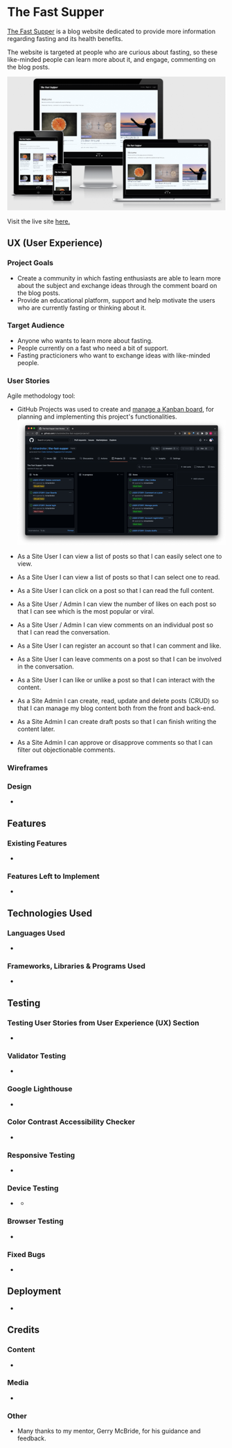 # The Fast Supper

[The Fast Supper](https://github.com/richardreiter/the-fast-supper) is a blog website dedicated to provide more information regarding fasting and its health benefits.

The website is targeted at people who are curious about fasting, so these like-minded people can learn more about it, and engage, commenting on the blog posts.

![Responsive The Fast Supper](media/images/tfs-responsiveness.png)

Visit the live site [here.](https://the-fast-supper.herokuapp.com/)

## UX (User Experience)

### Project Goals

- Create a community in which fasting enthusiasts are able to learn more about the subject and exchange ideas through the comment board on the blog posts.
- Provide an educational platform, support and help motivate the users who are currently fasting or thinking about it.

### Target Audience

- Anyone who wants to learn more about fasting.
- People currently on a fast who need a bit of support.
- Fasting practicioners who want to exchange ideas with like-minded people.

### User Stories

Agile methodology tool:

  - GitHub Projects was used to create and [manage a Kanban board](https://github.com/richardreiter/the-fast-supper/projects/1), for planning and implementing this project's functionalities.
![Kanban Board The Fast Supper](media/images/tfs-kanban-board.png)

- As a Site User I can view a list of posts so that I can easily select one to view.
- As a Site User I can view a list of posts so that I can select one to read.
- As a Site User I can click on a post so that I can read the full content.
- As a Site User / Admin I can view the number of likes on each post so that I can see which is the most popular or viral.
- As a Site User / Admin I can view comments on an individual post so that I can read the conversation.
- As a Site User I can register an account so that I can comment and like.
- As a Site User I can leave comments on a post so that I can be involved in the conversation.
- As a Site User I can like or unlike a post so that I can interact with the content.
- As a Site Admin I can create, read, update and delete posts (CRUD) so that I can manage my blog content both from the front and back-end.
- As a Site Admin I can create draft posts so that I can finish writing the content later.
- As a Site Admin I can approve or disapprove comments so that I can filter out objectionable comments.


### Wireframes



### Design

- 

## Features

### Existing Features

- 

### Features Left to Implement

- 

## Technologies Used

### Languages Used

- 

### Frameworks, Libraries & Programs Used

- 

## Testing

### Testing User Stories from User Experience (UX) Section

- 

### Validator Testing

- 

### Google Lighthouse

- 

### Color Contrast Accessibility Checker

- 

### Responsive Testing

- 

### Device Testing

- 
  - 

### Browser Testing

- 

### Fixed Bugs

- 

## Deployment

- 

## Credits 

### Content

- 

### Media

- 

### Other

- Many thanks to my mentor, Gerry McBride, for his guidance and feedback.